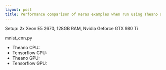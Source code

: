 ```yaml
---
layout: post
title: Performance comparison of Keras examples when run using Theano and Tensorflow
---
```


Setup: 2x Xeon E5 2670, 128GB RAM, Nvidia Geforce GTX 980 Ti

mnist_cnn.py
* Theano CPU:
* Tensorflow CPU:
* Theano GPU:
* Tensorflow GPU:
